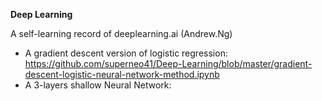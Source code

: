 **Deep Learning**

A self-learning record of deeplearning.ai (Andrew.Ng)

  - A gradient descent version of logistic regression:    
      https://github.com/superneo41/Deep-Learning/blob/master/gradient-descent-logistic-neural-network-method.ipynb
  - A 3-layers shallow Neural Network:



